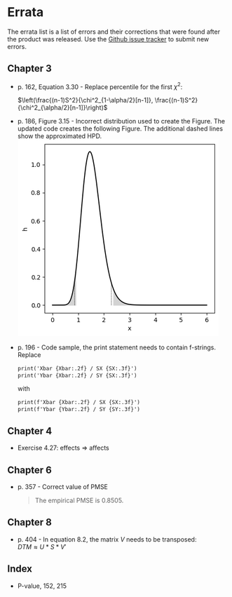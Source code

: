 # Errata

The errata list is a list of errors and their corrections that were found after the product was released. Use the [Github issue tracker](https://github.com/gedeck/mistat-code-solutions/issues/new?assignees=&labels=&template=modern-statistics.md) to submit new errors.

## Chapter 3
- p. 162, Equation 3.30 - Replace percentile for the first $\chi^2$:

  $\left(\frac{(n-1)S^2}{\chi^2_{1-\alpha/2}[n-1]},
         \frac{(n-1)S^2}{\chi^2_{\alpha/2}[n-1]}\right)$

- p. 186, Figure 3.15 - Incorrect distribution used to create the Figure. The updated code creates the following Figure. The additional dashed lines show the approximated HPD.
  <img src='../img/MS-Fig-3.15.png'>
- p. 196 - Code sample, the print statement needs to contain f-strings. Replace
  ```
  print('Xbar {Xbar:.2f} / SX {SX:.3f}')
  print('Ybar {Xbar:.2f} / SY {SX:.3f}')
  ```
    with
  ```
  print(f'Xbar {Xbar:.2f} / SX {SX:.3f}')
  print(f'Ybar {Ybar:.2f} / SY {SY:.3f}')
  ```

## Chapter 4
- Exercise 4.27: effects => affects

## Chapter 6
- p. 357 - Correct value of PMSE
  > The empirical PMSE is 0.8505.

## Chapter 8
- p. 404 - In equation 8.2, the matrix $V$ needs to be transposed:<br>
  $DTM \approx U * S * V'$

## Index
- P-value, 152, 215